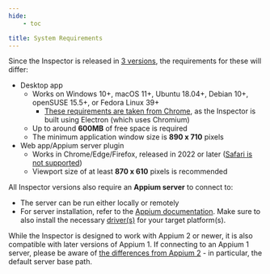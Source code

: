 ```yaml
---
hide:
    - toc

title: System Requirements
---
```


Since the Inspector is released in [3 versions](../overview.md#formats), the requirements for these
will differ:

- Desktop app
    - Works on Windows 10+, macOS 11+, Ubuntu 18.04+, Debian 10+, openSUSE 15.5+, or Fedora Linux 39+
        - [These requirements are taken from Chrome](https://support.google.com/chrome/a/answer/7100626),
          as the Inspector is built using Electron (which uses Chromium)
    - Up to around **600MB** of free space is required
    - The minimum application window size is **890 x 710** pixels
- Web app/Appium server plugin
    - Works in Chrome/Edge/Firefox, released in 2022 or later
      ([Safari is not supported](../troubleshooting.md#browser-version-does-not-work-in-safari))
    - Viewport size of at least **870 x 610** pixels is recommended

All Inspector versions also require an **Appium server** to connect to:

- The server can be run either locally or remotely
- For server installation, refer to the [Appium documentation](https://appium.io/docs/en/latest/quickstart/install/).
  Make sure to also install the necessary [driver(s)](https://appium.io/docs/en/latest/ecosystem/drivers/)
  for your target platform(s).

While the Inspector is designed to work with Appium 2 or newer, it is also compatible with
later versions of Appium 1. If connecting to an Appium 1 server, please be aware of
[the differences from Appium 2](https://appium.io/docs/en/latest/guides/migrating-1-to-2/) -
in particular, the default server base path.
